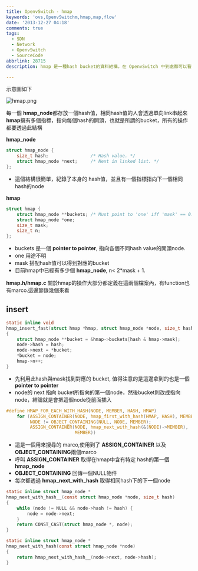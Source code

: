```yaml
---
title: OpenvSwitch - hmap
keywords: 'ovs,OpenvSwitchm,hmap,map,flow'
date: '2013-12-27 04:18'
comments: true
tags:
  - SDN
  - Network
  - OpenvSwitch
  - SourceCode
abbrlink: 28715
description: hmap 是一種hash bucket的資料結構，在 OpenvSwitch 中到處都可以看到其身影，，譬如 kernel space 中的 flow_key 就是透過這種結構來存放的。本文會檢視一下該 hamp 的結構，並且稍微看一下關於插入這個動作的原始碼

---
```


示意圖如下

![hmap.png](http://user-image.logdown.io/user/415/blog/415/post/169371/hZKD65KuSJyQat4j7Qd6_hmap.png)

<!--more-->


每一個 **hmap_node**都存放一個hash值，相同hash值的人會透過單向link串起來
**hmap**擁有多個指標，指向每個hash的開頭，也就是所謂的bucket，所有的操作都要透過此結構


**hmap_node** 
``` c
struct hmap_node {
    size_t hash;                /* Hash value. */
    struct hmap_node *next;     /* Next in linked list. */
};
```

- 這個結構很簡單，紀錄了本身的 hash值，並且有一個指標指向下一個相同hash的node

**hmap**
``` c
struct hmap {
    struct hmap_node **buckets; /* Must point to 'one' iff 'mask' == 0. */
    struct hmap_node *one;
    size_t mask;
    size_t n;
};
```

- buckets 是一個 **pointer to pointer**, 指向各個不同hash value的開頭node.
- one 用途不明
- mask 搭配hash值可以得到對應的bucket
- 目前hmap中已經有多少個 **hmap_node**, n< 2*mask + 1.

**hmap.h/hmap.c**
關於hmap的操作大部分都定義在這兩個檔案內，有function也有marco.這邊節錄幾個來看


## insert
``` c
static inline void
hmap_insert_fast(struct hmap *hmap, struct hmap_node *node, size_t hash)
{
    struct hmap_node **bucket = &hmap->buckets[hash & hmap->mask];
    node->hash = hash;
    node->next = *bucket;
    *bucket = node;
    hmap->n++;
}
```

- 先利用此hash與mask找到對應的 bucket, 值得注意的是這邊拿到的也是一個 **pointer to pointer**
- node的 next 指向 bucket所指向的第一個node，然後bucket則改成指向node，結論就是會把這個node從前面插入


``` c
#define HMAP_FOR_EACH_WITH_HASH(NODE, MEMBER, HASH, HMAP)               \
    for (ASSIGN_CONTAINER(NODE, hmap_first_with_hash(HMAP, HASH), MEMBER); \
         NODE != OBJECT_CONTAINING(NULL, NODE, MEMBER);                  \
         ASSIGN_CONTAINER(NODE, hmap_next_with_hash(&(NODE)->MEMBER),   \
                          MEMBER))
```

- 這是一個用來搜尋的 marco,使用到了 **ASSIGN_CONTAINER** 以及 **OBJECT_CONTAINING**兩個marco
- 呼叫 **ASSIGN_CONTAINER** 取得在hmap中含有特定 hash的第一個 **hmap_node**
- **OBJECT_CONTAINING** 回傳一個NULL物件
- 每次都透過 **hmap_next_with_hash** 取得相同hash下的下一個node

``` c
static inline struct hmap_node *
hmap_next_with_hash__(const struct hmap_node *node, size_t hash)
{
    while (node != NULL && node->hash != hash) {
        node = node->next;
    }
    return CONST_CAST(struct hmap_node *, node);
}

static inline struct hmap_node *
hmap_next_with_hash(const struct hmap_node *node)
{
    return hmap_next_with_hash__(node->next, node->hash);
}
```


